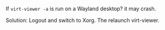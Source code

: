 If `virt-viewer -a` is run on a Wayland desktop? it may crash.

Solution: Logout and switch to Xorg. The relaunch virt-viewer.
